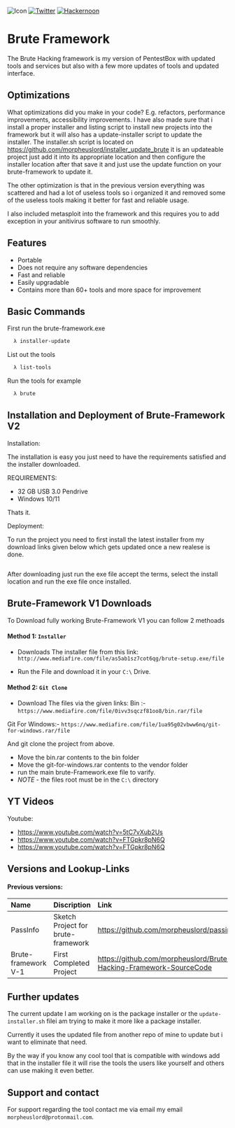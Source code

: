 

![Icon](https://github.com/morpheuslord/Brute-Hacking-Framework-SourceCode/blob/main/icons/cmder.ico)
[![Twitter](https://img.shields.io/badge/twitter-@Morpheuslord2-red.svg)](https://twitter.com/Morpheuslord2)
[![Hackernoon](https://hackernoon.com/_next/image?url=https%3A%2F%2Fhackernoon.com%2Fhn-logo.png&w=256&q=75)](https://hackernoon.com/u/morpheuslord)

# Brute Framework

The Brute Hacking framework is my version of PentestBox with updated tools and services but also with a few more updates of tools and updated interface.



## Optimizations

What optimizations did you make in your code? E.g. refactors, performance improvements, accessibility improvements.
I have also made sure that i install a proper installer and listing script to install new projects into the framework
but it will also has a update-installer script to update the installer.
The installer.sh script is located on https://github.com/morpheuslord/installer_update_brute it is an updateable project just add it into its appropriate location and then configure the installer location after that save it and just use the update function on your brute-framework to update it.



The other optimization is that in the previous version everything was scattered and had a lot of useless tools so i organized it and removed some of the useless tools making it better for fast and reliable usage.

I also included metasploit into the framework and this requires you to add exception in your anitivirus software to run smoothly.
## Features

- Portable
- Does not require any software dependencies
- Fast and reliable
- Easily upgradable
- Contains more than 60+ tools and more space for improvement


## Basic Commands

First run the brute-framework.exe

```bash
  λ installer-update
```

List out the tools

```bash
  λ list-tools
```
Run the tools for example

```bash
  λ brute
```


## Installation and Deployment of Brute-Framework V2

Installation: 

The installation is easy you just need to have the requirements satisfied and the installer downloaded.

REQUIREMENTS:

* 32 GB USB 3.0 Pendrive
* Windows 10/11

Thats it.

Deployment:

To run the project you need to first install the latest installer from my download links given below which gets updated once a new realese is done.

```url

```
After downloading just run the exe file accept the terms, select the install location and run the exe file once installed.

## Brute-Framework V1 Downloads

To Download fully working Brute-Framework V1 you can follow 2 methoads 

#### Method 1: `Installer`

- Downloads The installer file from this link:
`http://www.mediafire.com/file/as5ab1sz7cot6qg/brute-setup.exe/file`

- Run the File and download it in your `C:\` Drive.

#### Method 2: `Git Clone`
- Download The files via the given links:
Bin :- 
`https://www.mediafire.com/file/0ivv3sqczf81oo8/bin.rar/file`

Git For Windows:- `https://www.mediafire.com/file/1ua95g02vbww6nq/git-for-windows.rar/file`

And git clone the project from above.

- Move the bin.rar contents to the bin folder
- Move the git-for-windows.rar contents to the vendor folder
- run the main brute-Framework.exe file to varify.
- *NOTE* - the files root must be in the `C:\` directory
 
## YT Videos

Youtube:

* https://www.youtube.com/watch?v=5tC7vXub2Us
* https://www.youtube.com/watch?v=FTGpkr8pN6Q
* https://www.youtube.com/watch?v=FTGpkr8pN6Q


## Versions and Lookup-Links


#### Previous versions:

| Name      | Discription | Link                              |
| :-------- | :---------- | :-------------------------------- |
| PassInfo  | Sketch Project for brute-framework| https://github.com/morpheuslord/passinfo.cmd |
| Brute-framework V-1| First Completed Project| https://github.com/morpheuslord/Brute-Hacking-Framework-SourceCode|

## Further updates

The current update I am working on is the package installer or the `update-installer.sh` filei am trying to make it more like a package installer.

Currently it uses the updated file from another repo of mine to update but i want to eliminate that need.

By the way if you know any cool tool that is compatible with windows add that in the installer file it will rise the tools the users like yourself and others can use making it even better.


## Support and contact

For support regarding the tool contact me via email my email `morpheuslord@protonmail.com`.

